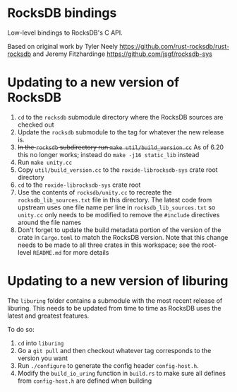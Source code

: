 RocksDB bindings
================

Low-level bindings to RocksDB's C API.

Based on original work by Tyler Neely
https://github.com/rust-rocksdb/rust-rocksdb
and Jeremy Fitzhardinge
https://github.com/jsgf/rocksdb-sys

# Updating to a new version of RocksDB

1. `cd` to the `rocksdb` submodule directory where the RocksDB sources are checked out
  1. Update the `rocksdb` submodule to the tag for whatever the new release is.  
  1. ~~In the `rocksdb` subdirectory run `make util/build_version.cc`~~
     As of 6.20 this no longer works; instead do `make -j16 static_lib` instead
  1. Run `make unity.cc`
  1. Copy `util/build_version.cc` to the `roxide-librocksdb-sys` crate root directory
1. `cd` to the `roxide-librocksdb-sys` crate root
  1. Use the contents of `rocksdb/unity.cc` to recreate the `rocksdb_lib_sources.txt` file in this directory.  The latest code
     from upstream uses one file name per line in `rocksdb_lib_sources.txt` so `unity.cc` only needs to be modified to
     remove the `#include` directives around the file names
  1. Don't forget to update the build metadata portion of the version of the crate in `Cargo.toml` to match the RocksDB
     version.  Note that this change needs to be made to all three crates in this workspace; see the root-level
     `README.md` for more details

# Updating to a new version of liburing

The `liburing` folder contains a submodule with the most recent release of liburing.  This needs to be updated from time
to time as RocksDB uses the latest and greatest features.

To do so:

1. `cd` into `liburing`
1. Go a `git pull` and then checkout whatever tag corresponds to the version you want
1. Run `./configure` to generate the config header `config-host.h`.
1. Modify the `build_io_uring` function in `build.rs` to make sure all defines from `config-host.h` are defined when
   building

